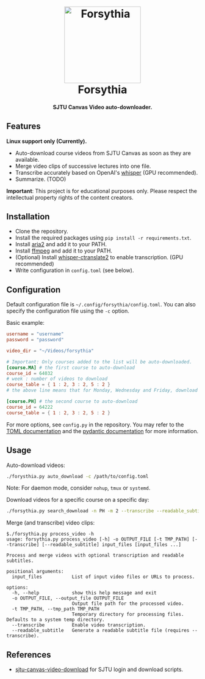 <h1 align="center">
  <img src="https://notes.sjtu.edu.cn/uploads/upload_1d7d9afd410d9ac83ad875d8103e9e14.png" alt="Forsythia" width="200">
  <br>Forsythia<br>
</h1>

<h4 align="center">SJTU Canvas Video auto-downloader.</h4>

## Features

**Linux support only (Currently).**

- Auto-download course videos from SJTU Canvas as soon as they are available.
- Merge video clips of successive lectures into one file.
- Transcribe accurately based on OpenAI's [whisper](https://openai.com/research/whisper) (GPU recommended).
- Summarize. (TODO)

**Important**: This project is for educational purposes only. Please respect the intellectual property rights of the content creators.

## Installation

- Clone the repository.
- Install the required packages using `pip install -r requirements.txt`.
- Install [aria2](https://aria2.github.io/) and add it to your PATH.
- Install [ffmpeg](https://ffmpeg.org/download.html) and add it to your PATH.
- (Optional) Install [whisper-ctranslate2](https://github.com/Softcatala/whisper-ctranslate2) to enable transcription. (GPU recommended)
- Write configuration in `config.toml` (see below).

## Configuration

Default configuration file is `~/.config/forsythia/config.toml`. You can also specify the configuration file using the `-c` option.

Basic example:
```toml
username = "username"
password = "password"

video_dir = "~/Videos/forsythia"

# Important: Only courses added to the list will be auto-downloaded.
[course.MA]	# the first course to auto-download
course_id = 64032
# week : number of videos to download
course_table = { 1 : 2, 3 : 2, 5 : 2 }
# the above line means that for Monday, Wednesday and Friday, download 2 videos each.

[course.PH]	# the second course to auto-download
course_id = 64222
course_table = { 1 : 2, 3 : 2, 5 : 2 }
```

For more options, see `config.py` in the repository. You may refer to the [TOML documentation](https://toml.io/en/) and the [pydantic documentation](https://pydantic-docs.helpmanual.io/) for more information.

## Usage

Auto-download videos:
```bash
./forysthia.py auto_download -c /path/to/config.toml
```

Note: For daemon mode, consider `nohup`, `tmux` or `systemd`.

Download videos for a specific course on a specific day:
```bash
./forsythia.py search_download -n PH -m 2 --transcribe --readable_subtitle 64222
```

Merge (and transcribe) video clips:
```
$./forsythia.py process_video -h
usage: forsythia.py process_video [-h] -o OUTPUT_FILE [-t TMP_PATH] [--transcribe] [--readable_subtitle] input_files [input_files ...]

Process and merge videos with optional transcription and readable subtitles.

positional arguments:
  input_files           List of input video files or URLs to process.

options:
  -h, --help            show this help message and exit
  -o OUTPUT_FILE, --output_file OUTPUT_FILE
                        Output file path for the processed video.
  -t TMP_PATH, --tmp_path TMP_PATH
                        Temporary directory for processing files. Defaults to a system temp directory.
  --transcribe          Enable video transcription.
  --readable_subtitle   Generate a readable subtitle file (requires --transcribe).
```

## References
- [sjtu-canvas-video-download](https://github.com/prcwcy/sjtu-canvas-video-download) for SJTU login and download scripts.